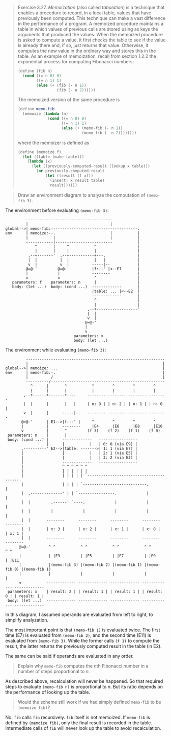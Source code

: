> Exercise 3.27.  *Memoization* (also called *tabulation*) is a technique that
> enables a procedure to record, in a local table, values that have previously
> been computed. This technique can make a vast difference in the performance
> of a program. A memoized procedure maintains a table in which values of
> previous calls are stored using as keys the arguments that produced the
> values. When the memoized procedure is asked to compute a value, it first
> checks the table to see if the value is already there and, if so, just
> returns that value. Otherwise, it computes the new value in the ordinary way
> and stores this in the table. As an example of memoization, recall from
> section 1.2.2 the exponential process for computing Fibonacci numbers:
>
> ```scheme
> (define (fib n)
>   (cond ((= n 0) 0)
>         ((= n 1) 1)
>         (else (+ (fib (- n 1))
>                  (fib (- n 2))))))
> ```
>
> The memoized version of the same procedure is
>
> ```scheme
> (define memo-fib
>   (memoize (lambda (n)
>              (cond ((= n 0) 0)
>                    ((= n 1) 1)
>                    (else (+ (memo-fib (- n 1))
>                             (memo-fib (- n 2))))))))
> ```
>
> where the memoizer is defined as
>
> ```scheme
> (define (memoize f)
>   (let ((table (make-table)))
>     (lambda (x)
>       (let ((previously-computed-result (lookup x table)))
>         (or previously-computed-result
>             (let ((result (f x)))
>               (insert! x result table)
>               result))))))
> ```




> Draw an environment diagram to analyze the computation of `(memo-fib 3)`.

The environment before evaluating `(memo-fib 3)`:

```
         --------------------------------------
         |                                    |
global-->| memo-fib:--------------------------------------.
env      | memoize:--.                        |           |
         |           |                        |           |
         ------------|-------------------------           |
             ^       |     ^           ^                  |
             |       |     |           |                  |
          ,--+-------'  ,--+-----------+---.              |
          |  |          |  |           |   |              |
          v  |          v  |          -----|--            |
         @=@-'         @=@-'          |f:--' |<--E1       |
         |             |              --------            |
         v             v               ^                  |
   parameters: f    parameters: n      |                  |
   body: (let ...)  body: (cond ...)  -------------       |
                                      |table: ... |<--E2  |
                                      -------------       |
                                       ^                  |
                                       |                  |
                                    ,--+------------------'
                                    |  |
                                    v  |
                                   @=@-'
                                   |
                                   v
                              parameters: x
                              body: (let ...)
```

The environment while evaluating `(memo-fib 3)`:

```
         -------------------------------------------------------------
         |                                                           |
global-->| memoize: ...                                              |
env      | memo-fib:-.                                               |
         |          /                                                |
         ----------/--------------------------------------------------
           ^      |       ^           ^        ^        ^        ^
           |      |       |           |        |        |        |
        ,--+------+-------+---.     -------- -------- -------- --------
        |  |      |       |   |     | n: 3 | | n: 2 | | n: 1 | | n: 0 |
        v  |      |      -----|--   -------- -------- -------- --------
       @=@-'      | E1-->|f:--' |     ^        ^        ^        ^
       |          |      --------     |E4      |E6      |E8      |E10
       v          |       ^         (f 3)    (f 2)    (f 1)    (f 0)
 parameters: n    |       |
 body: (cond ...) |      -------------   -----------------
                  |      |           |   | 0: 0 (via E9) |
       ,----------' E2-->|table: ------->| 1: 1 (via E7) |
       |                 |           |   | 2: 1 (via E5) |
       |                 |           |   | 3: 2 (via E3) |
       |                 -------------   -----------------
       |                 ^ ^ ^ ^ ^ ^
       |                 | | | | | |
       |                 | | | | | `----------------------------------------.
       |                 | | | | `----------------------------.             |
       |  ,--------------' | | `----------------.             |             |
       |  |         ,------' `----.             |             |             |
       |  |         |             |             |             |             |
       |  |       --------      --------      --------      --------      --------
       |  |       | x: 3 |      | x: 2 |      | x: 1 |      | x: 0 |      | x: 1 |
       |  |       --------      --------      --------      --------      --------
      @=@-'        ^ ^           ^ ^           ^ ^           ^ ^           ^ ^
      |            | |E3         | |E5         | |E7         | |E9         | |E11
      |            |(memo-fib 3) |(memo-fib 2) |(memo-fib 1) |(memo-fib 0) |(memo-fib 1)
      |            |             |             |             |             |
      v           ------------- ------------- ------------- ------------- -------------
 parameters: x    | result: 2 | | result: 1 | | result: 1 | | result: 0 | | result: 1 |
 body: (let ...)  ------------- ------------- ------------- ------------- -------------
```

In this diagram, I assumed operands are evaluated from left to right, to
simplify analyzation.

The most important point is that `(memo-fib 1)` is evaluated twice.
The first time (E7) is evaluated from `(memo-fib 2)`, and
the second time (E11) is evaluated from `(memo-fib 3)`.
While the former calls `(f 1)` to compute the result,
the latter returns the previously computed result in the table (in E2).

The same can be said if operands are evaluated in any order.




> Explain why `memo-fib` computes the *n*th Fibonacci number in a number of
> steps proportional to *n*.

As described above, recalculation will never be happened.  So that required
steps to evaluate `(memo-fib n)` is proportional to *n*.  But its ratio depends
on the performance of looking up the table.




> Would the scheme still work if we had simply defined `memo-fib` to be
> `(memoize fib)`?

No.  `fib` calls `fib` recursively.  `fib` itself is not memoized.  If
`memo-fib` is defined by `(memoize fib)`, only the final result is recorded in
the table.  Intermediate calls of `fib` will never look up the table to avoid
recalculation.
